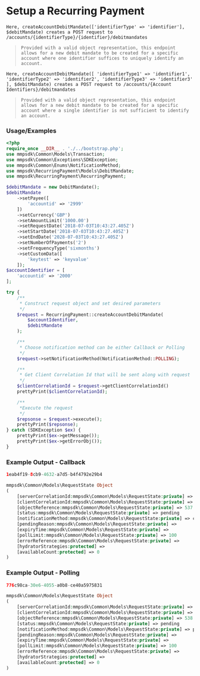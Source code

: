# Setup a Recurring Payment

`Here, createAccountDebitMandate(['identifierType' => 'identifier'], $debitMandate) creates a POST request to /accounts/{identifierType}/{identifier}/debitmandates`

> `Provided with a valid object representation, this endpoint allows for a new debit mandate to be created for a specific account where one identifier suffices to uniquely identify an account.`

`Here, createAccountDebitMandate([ 'identifierType1' => 'identifier1', 'identifierType2' => 'identifier2', 'identifierType3' => 'identifier3' ], $debitMandate) creates a POST request to /accounts/{Account Identifiers}/debitmandates`

> `Provided with a valid object representation, this endpoint allows for a new debit mandate to be created for a specific account where a single identifier is not sufficient to identify an account.`

### Usage/Examples

```php
<?php
require_once __DIR__ . './../bootstrap.php';
use mmpsdk\Common\Models\Transaction;
use mmpsdk\Common\Exceptions\SDKException;
use mmpsdk\Common\Enums\NotificationMethod;
use mmpsdk\RecurringPayment\Models\DebitMandate;
use mmpsdk\RecurringPayment\RecurringPayment;

$debitMandate = new DebitMandate();
$debitMandate
    ->setPayee([
        'accountid' => '2999'
    ])
    ->setCurrency('GBP')
    ->setAmountLimit('1000.00')
    ->setRequestDate('2018-07-03T10:43:27.405Z')
    ->setStartDate('2018-07-03T10:43:27.405Z')
    ->setEndDate('2028-07-03T10:43:27.405Z')
    ->setNumberOfPayments('2')
    ->setFrequencyType('sixmonths')
    ->setCustomData([
        'keytest' => 'keyvalue'
    ]);
$accountIdentifier = [
    'accountid' => '2000'
];

try {
    /**
     * Construct request object and set desired parameters
     */
    $request = RecurringPayment::createAccountDebitMandate(
        $accountIdentifier,
        $debitMandate
    );

    /**
     * Choose notification method can be either Callback or Polling
     */
    $request->setNotificationMethod(NotificationMethod::POLLING);

    /**
     * Get Client Correlation Id that will be sent along with request
     */
    $clientCorrelationId = $request->getClientCorrelationId()
    prettyPrint($clientCorrelationId);

    /**
     *Execute the request
     */
    $repsonse = $request->execute();
    prettyPrint($repsonse);
} catch (SDKException $ex) {
    prettyPrint($ex->getMessage());
    prettyPrint($ex->getErrorObj());
}

```

### Example Output - Callback

```php
1eab4f19-8cb9-4632-a7d5-b4f4792e29b4

mmpsdk\Common\Models\RequestState Object
(
    [serverCorrelationId:mmpsdk\Common\Models\RequestState:private] => 5d585d98-3636-404f-82b8-97dc758efefa
    [clientCorrelationId:mmpsdk\Common\Models\RequestState:private] => 1eab4f19-8cb9-4632-a7d5-b4f4792e29b4
    [objectReference:mmpsdk\Common\Models\RequestState:private] => 537
    [status:mmpsdk\Common\Models\RequestState:private] => pending
    [notificationMethod:mmpsdk\Common\Models\RequestState:private] => callback
    [pendingReason:mmpsdk\Common\Models\RequestState:private] =>
    [expiryTime:mmpsdk\Common\Models\RequestState:private] =>
    [pollLimit:mmpsdk\Common\Models\RequestState:private] => 100
    [errorReference:mmpsdk\Common\Models\RequestState:private] =>
    [hydratorStrategies:protected] =>
    [availableCount:protected] => 0
)
```

### Example Output - Polling

```php
776c98ca-30e6-4055-a0b8-ce40a5975831

mmpsdk\Common\Models\RequestState Object
(
    [serverCorrelationId:mmpsdk\Common\Models\RequestState:private] => fa435c8d-c9d2-44c4-b35b-b5a977179aea
    [clientCorrelationId:mmpsdk\Common\Models\RequestState:private] => 776c98ca-30e6-4055-a0b8-ce40a5975831
    [objectReference:mmpsdk\Common\Models\RequestState:private] => 538
    [status:mmpsdk\Common\Models\RequestState:private] => pending
    [notificationMethod:mmpsdk\Common\Models\RequestState:private] => polling
    [pendingReason:mmpsdk\Common\Models\RequestState:private] =>
    [expiryTime:mmpsdk\Common\Models\RequestState:private] =>
    [pollLimit:mmpsdk\Common\Models\RequestState:private] => 100
    [errorReference:mmpsdk\Common\Models\RequestState:private] =>
    [hydratorStrategies:protected] =>
    [availableCount:protected] => 0
)
```
